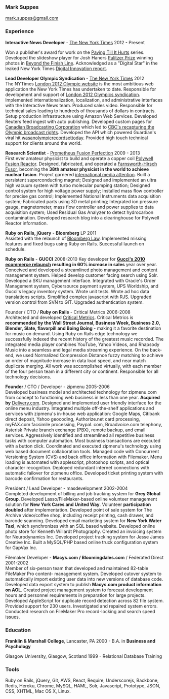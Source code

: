 ### Mark Suppes  
<mark.suppes@gmail.com>


### Experience

**Interactive News Developer** - [The New York Times](http://www.nytimes.com/) 2012 - Present

Won a publisher's award for work on the [Paying Till It Hurts](http://www.nytimes.com/interactive/2014/health/paying-till-it-hurts.html) series. Developed the slideshow player for Josh Haners [Pulitzer Prize](http://www.pulitzer.org/works/2014-Feature-Photography) winning photos in [Beyond the Finish Line](http://www.nytimes.com/2013/07/08/sports/beyond-the-finish-line.html). Acknowledged as a "Digital Star" in the leaked New York Times [Digital Innovation report](http://mashable.com/2014/05/16/full-new-york-times-innovation-report/). 


**Lead Developer Olympic Syndication** - [The New York Times](http://www.nytimes.com/) 2012   
The NYTimes [London 2012 Olympic website](http://london2012.nytimes.com/) is the most ambitious web application the New York Times has undertaken to date. Responsible for development and support of [London 2012 Olympics syndication](http://www.poynter.org/latest-news/top-stories/184315/new-york-times-news-apps-team-ventures-into-product-development-with-olympics-syndication/). Implemented internationalization, localization, and administrative interfaces with the Interactive News team. Produced sales video. Responsible for technical sales leading to hundreds of thousands of dollars in contracts. Setup production infrastructure using Amazon Web Services. Developed Reuters feed ingest with auto publishing. Developed custom pages for [Canadian Broadcasting Corporation](http://www.cbc.ca/olympics/) which led to [CBC's recapturing the Olympic broadcast rights](http://www.cbc.ca/news/canada/story/2012/08/01/cbc-olympics-rights.html). Developed the API which powered Guardian's viral hit [wasanolympicrecordsettoday](http://wasanolympicrecordsettoday.com/#record/august/12). Provided high touch technical support for clients around the world.


**Research Scientist** - [Prometheus Fusion Perfection](http://prometheusfusionperfection.com/) 2009 - 2013  
First ever amateur physicist to build and operate a copper coil [Polywell Fusion Reactor](http://en.wikipedia.org/wiki/Polywell). Designed, fabricated, and operated a [Farnsworth-Hirsch Fusor](http://en.wikipedia.org/wiki/Fusor), becoming the **38th amateur physicist in the world to achieve nuclear fusion**. Project garnered [international media attention](http://www.bbc.co.uk/news/10385853). Built a persistent superconducting magnet; Designed and implemented an ultra high vacuum system with turbo molecular pumping station; Designed control system for high voltage power supply; Installed mass flow controller for precise gas control; Implemented National Instruments data acquisition system; Fabricated parts using 3D metal printing; Integrated ion pressure gauge, magnetometer, mass flow controller and power supplies to data acquisition system; Used Residual Gas Analyzer to detect hydrocarbon contamination. Developed research blog into a clearinghouse for Polywell Reactor information.


**Ruby on Rails, jQuery**  - **Bloomberg** LP  2011  
Assisted with the relaunch of [Bloomberg Law](https://www.bloomberglaw.com/). Implemented missing features and fixed bugs using Ruby on Rails. Successful launch on schedule.

**Ruby on Rails**  - **GUCCI**  2008-2010
Key developer for **[Gucci's 2010 ecommerce relaunch](http://www.gucci.com/us/home) resulting in 60% increase in sales** year over year. Conceived and developed a streamlined photo management and content management system. Helped develop customer facing search using Solr. Developed a SKU management interface. Integrated with Oracle's Order Management system, Cybersource payment system, UPS Worldship, and Gucci's legacy inventory system. Wrote unit tests. Wrote ad hoc data translations scripts. Simplified complex javascript with RJS. Upgraded version control from SVN to GIT. Upgraded authentication system.

Founder / CTO / **Ruby on Rails**   - Critical Metrics 2006-2008  
Architected and developed [Critical Metrics](http://en.wikipedia.org/wiki/Critical_Metrics). Critical Metrics is **recommended by the Wall Street Journal, Business Week, Business 2.0, Blender, Slate, flavorpill and Boing Boing** - making it a favorite destination for music on demand. Using Ruby on Rails edge technology we successfully indexed the recent history of the greatest music recorded. The integrated media player combines YouTube, Yahoo Videos, and Rhapsody Music into a seamless and legal media streaming experience. On the back-end, we used Normalized Compression Distance fuzzy matching to achieve an order of magnitude increase in data load speed, and near match duplicate merging. All work was accomplished virtually, with each member of the four person team in a different city or continent.  Responsible for all technology decisions.  

**Founder** / CTO / Developer -  zipmenu 2005-2006  
Developed business model and architected technology for zipmenu.com from concept to functioning web business in less than one year. **Acquired by** [Delivery.com](https://www.delivery.com/index.php).
Designed and implemented user friendly interface for the online menu industry. Integrated multiple off-the-shelf applications and services with zipmenu's in-house web application: Google Maps, Citibank direct deposit, Yahoo geocoding, Authorize.net card processing, myFAX.com facsimile processing, Paypal. com, Broadvoice.com telephony, Asterisk Private branch exchange (PBX), remote backup, and email services. Aggressively identified and streamlined all repetitive business tasks with computer automation. Most business transactions are executed with a button click. Coordinated and executed zipmenu's technology using web based document collaboration tools. Managed code with Concurrent Versioning System (CVS) and back office information with Filemaker. Menu loading is automated with applescript, photoshop scripts, and optical character recognition. Deployed redundant internet connections with automatic failover for zipmenu office. Developed ticket printing system with barcode confirmation for restaurants.

President / Lead Developer - masdevelopment 2002-2004  
Completed development of billing and job tracking system for **Grey Global Group**. Developed Lasso/FileMaker-based online volunteer management solution for **New York Cares and United Way**. Volunteer **participation doubled** after implementation. Developed point of sale system for The Archive video/coffee shop, including receipt printing, cash drawer, and barcode scanning. Developed email marketing system for **New York Water Taxi**, which synchronizes with an SQL based website. Developed online photo store for Kenneth Willardt Photography. Created an invoicing system for Neurodynamics Inc. Developed project tracking system for Jesse James Creative Inc. Built a MySQL/PHP based online truck configuration system for GapVax Inc.

Filemaker Developer -  **Macys.com / Bloomingdales.com** / Federated Direct 2001-2002  
Member of six-person team that developed and maintained 82-table FileMaker Pro content- management system. Developed cutover system to automatically import existing user data into new versions of database code. Developed data export system to publish **Macys.com product information on AOL**. Created project management system to forecast development hours and personnel requirements in preparation for large projects. Developed AppleScript for duplicate record detection across 82 file system. Provided support for 230 users. Investigated and repaired system errors. Conducted research on FileMaker Pro record-locking and search speed issues. 

### Education    
**Franklin & Marshall College**, Lancaster, PA  2000 - B.A. in **Business and Psychology** 

Glasgow University, Glasgow, Scotland 1999 - Relational Database Training

### Tools     
Ruby on Rails, jQuery, Git, AWS, React, Require, Underscorejs, Backbone, Redis, Heroku, Chrome, MySQL, HAML, Solr, Javascript, Prototype, JSON, CSS, XHTML, Mac OS X, Linux.

	
